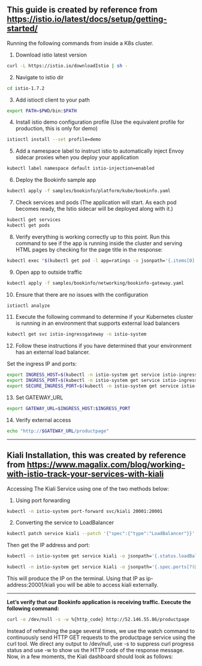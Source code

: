 ## This guide is created by reference from https://istio.io/latest/docs/setup/getting-started/

Running the following commands from inside a K8s cluster.

1. Download istio latest version
```sh
curl -L https://istio.io/downloadIstio | sh -
```

2. Navigate to istio dir
```sh
cd istio-1.7.2
```

3. Add istioctl client to your path
```sh
export PATH=$PWD/bin:$PATH
```

4. Install istio demo configuration profile (Use the equivalent profile for production, this is only for demo)
```sh
istioctl install --set profile=demo
```

5. Add a namespace label to instruct istio to automatically inject Envoy sidecar proxies when you deploy your application
```sh
kubectl label namespace default istio-injection=enabled
```

6. Deploy the Bookinfo sample app
```sh
kubectl apply -f samples/bookinfo/platform/kube/bookinfo.yaml
```

7. Check services and pods (The application will start. As each pod becomes ready, the Istio sidecar will be deployed along with it.)
```sh
kubectl get services
kubectl get pods
```

8. Verify everything is working correctly up to this point. Run this command to see if the app is running inside the cluster and serving HTML pages by checking for the page title in the response:
```sh
kubectl exec "$(kubectl get pod -l app=ratings -o jsonpath='{.items[0].metadata.name}')" -c ratings -- curl -s productpage:9080/productpage | grep -o "<title>.*</title>"
```

9. Open app to outside traffic
```sh
kubectl apply -f samples/bookinfo/networking/bookinfo-gateway.yaml
```

10. Ensure that there are no issues with the configuration
```sh
istioctl analyze
```

11. Execute the following command to determine if your Kubernetes cluster is running in an environment that supports external load balancers
```sh
kubectl get svc istio-ingressgateway -n istio-system
```

12. Follow these instructions if you have determined that your environment has an external load balancer.

Set the ingress IP and ports:
```sh
export INGRESS_HOST=$(kubectl -n istio-system get service istio-ingressgateway -o jsonpath='{.status.loadBalancer.ingress[0].ip}')
export INGRESS_PORT=$(kubectl -n istio-system get service istio-ingressgateway -o jsonpath='{.spec.ports[?(@.name=="http2")].port}')
export SECURE_INGRESS_PORT=$(kubectl -n istio-system get service istio-ingressgateway -o jsonpath='{.spec.ports[?(@.name=="https")].port}')
```

13. Set GATEWAY_URL
```sh
export GATEWAY_URL=$INGRESS_HOST:$INGRESS_PORT
```

14. Verify external access
```sh
echo "http://$GATEWAY_URL/productpage"
```
---

## Kiali Installation, this was created by reference from https://www.magalix.com/blog/working-with-istio-track-your-services-with-kiali

Accessing The Kiali Service using one of the two methods below:

1. Using port forwarding
```sh
kubectl -n istio-system port-forward svc/kiali 20001:20001
```

2. Converting the service to LoadBalancer
```sh
kubectl patch service kiali --patch '{"spec":{"type":"LoadBalancer"}}' -n istio-system
```

Then get the IP address and port:
```sh
kubectl -n istio-system get service kiali -o jsonpath='{.status.loadBalancer.ingress[0].ip}
```
```sh
kubectl -n istio-system get service kiali -o jsonpath='{.spec.ports[?(@.name=="http-kiali")].port}'
```

This will produce the IP on the terminal. Using that IP as ip-address:20001/kiali you will be able to access kiali externally.

---

**Let’s verify that our Bookinfo application is receiving traffic. Execute the following command:**
```sh
curl -o /dev/null -s -w %{http_code} http://52.146.55.86/productpage
```

Instead of refreshing the page several times, we use the watch command to continuously send HTTP GET requests to the productpage service using the curl tool. We direct any output to /dev/null, use -s to suppress curl progress status and use -w to show us the HTTP code of the response message. Now, in a few moments, the Kiali dashboard should look as follows:





